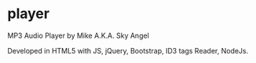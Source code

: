 # player
MP3 Audio Player by Mike A.K.A. Sky Angel

Developed in HTML5 with JS, jQuery, Bootstrap, ID3 tags Reader, NodeJs.
